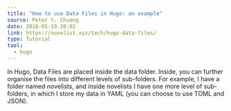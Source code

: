 ```yaml
---
title: "How to use Data Files in Hugo: an example"
source: Peter Y. Chuang
date: 2016-05-19 20:02
link: https://novelist.xyz/tech/hugo-data-files/
type: Tutorial
tool:
  - hugo
---
```

In Hugo, Data Files are placed inside the data folder. Inside, you can further organise the files into different levels of sub-folders. For example, I have a folder named novelists, and inside novelists I have one more level of sub-folders, in which I store my data in YAML (you can choose to use TOML and JSON).






